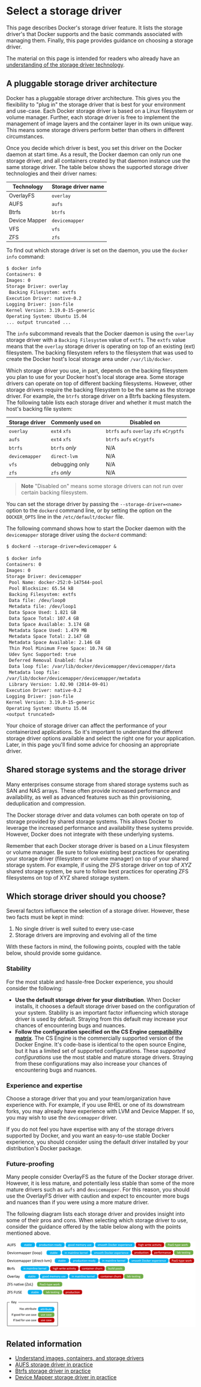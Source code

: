 <!--[metadata]>
+++
title = "Select a storage driver"
description = "Learn how select the proper storage driver for your container."
keywords = ["container, storage, driver, AUFS, btfs, devicemapper,zvfs"]
[menu.main]
parent = "engine_driver"
weight = -1
+++
<![end-metadata]-->

# Select a storage driver

This page describes Docker's storage driver feature. It lists the storage
driver's that Docker supports and the basic commands associated with managing
them. Finally, this page provides guidance on choosing a storage driver.

The material on this page is intended for readers who already have an
[understanding of the storage driver technology](imagesandcontainers.md).

## A pluggable storage driver architecture

Docker has a pluggable storage driver architecture. This gives you the
flexibility to "plug in" the storage driver that is best for your environment
and use-case. Each Docker storage driver is based on a Linux filesystem or
volume manager. Further, each storage driver is free to implement the
management of image layers and the container layer in its own unique way. This
means some storage drivers perform better than others in different
circumstances.

Once you decide which driver is best, you set this driver on the Docker daemon
at start time. As a result, the Docker daemon can only run one storage driver,
and all containers created by that daemon instance use the same storage driver.
 The table below shows the supported storage driver technologies and their
driver names:

|Technology    |Storage driver name  |
|--------------|---------------------|
|OverlayFS     |`overlay`            |
|AUFS          |`aufs`               |
|Btrfs         |`btrfs`              |
|Device Mapper |`devicemapper`       |
|VFS           |`vfs`                |
|ZFS           |`zfs`                |

To find out which storage driver is set on the daemon, you use the
`docker info` command:

    $ docker info
    Containers: 0
    Images: 0
    Storage Driver: overlay
     Backing Filesystem: extfs
    Execution Driver: native-0.2
    Logging Driver: json-file
    Kernel Version: 3.19.0-15-generic
    Operating System: Ubuntu 15.04
    ... output truncated ...

The `info` subcommand reveals that the Docker daemon is using the `overlay`
storage driver with a `Backing Filesystem` value of `extfs`. The `extfs` value
means that the `overlay` storage driver is operating on top of an existing
(ext) filesystem. The backing filesystem refers to the filesystem that was used
 to create the Docker host's local storage area under `/var/lib/docker`.

Which storage driver you use, in part, depends on the backing filesystem you
plan to use for your Docker host's local storage area. Some storage drivers can
 operate on top of different backing filesystems. However, other storage
drivers require the backing filesystem to be the same as the storage driver.
For example, the `btrfs` storage driver on a Btrfs backing filesystem. The
following table lists each storage driver and whether it must match the host's
backing file system:

|Storage driver |Commonly used on |Disabled on                              |
|---------------|-----------------|-----------------------------------------|
|`overlay`      |`ext4` `xfs`     |`btrfs` `aufs` `overlay` `zfs` `eCryptfs`|
|`aufs`         |`ext4` `xfs`     |`btrfs` `aufs` `eCryptfs`                |
|`btrfs`        |`btrfs` _only_   |   N/A                                   |
|`devicemapper` |`direct-lvm`     |   N/A                                   |
|`vfs`          |debugging only   |   N/A                                   |
|`zfs`          |`zfs` _only_     |   N/A                                   |


> **Note**
> "Disabled on" means some storage drivers can not run over certain backing
> filesystem.

You can set the storage driver by passing the `--storage-driver=<name>` option
to the `dockerd` command line, or by setting the option on the
`DOCKER_OPTS` line in the `/etc/default/docker` file.

The following command shows how to start the Docker daemon with the
`devicemapper` storage driver using the `dockerd` command:

    $ dockerd --storage-driver=devicemapper &

    $ docker info
    Containers: 0
    Images: 0
    Storage Driver: devicemapper
     Pool Name: docker-252:0-147544-pool
     Pool Blocksize: 65.54 kB
     Backing Filesystem: extfs
     Data file: /dev/loop0
     Metadata file: /dev/loop1
     Data Space Used: 1.821 GB
     Data Space Total: 107.4 GB
     Data Space Available: 3.174 GB
     Metadata Space Used: 1.479 MB
     Metadata Space Total: 2.147 GB
     Metadata Space Available: 2.146 GB
     Thin Pool Minimum Free Space: 10.74 GB
     Udev Sync Supported: true
     Deferred Removal Enabled: false
     Data loop file: /var/lib/docker/devicemapper/devicemapper/data
     Metadata loop file: /var/lib/docker/devicemapper/devicemapper/metadata
     Library Version: 1.02.90 (2014-09-01)
    Execution Driver: native-0.2
    Logging Driver: json-file
    Kernel Version: 3.19.0-15-generic
    Operating System: Ubuntu 15.04
    <output truncated>

Your choice of storage driver can affect the performance of your containerized
applications. So it's important to understand the different storage driver
options available and select the right one for your application. Later, in this
 page you'll find some advice for choosing an appropriate driver.

## Shared storage systems and the storage driver

Many enterprises consume storage from shared storage systems such as SAN and
NAS arrays. These often provide increased performance and availability, as well
 as advanced features such as thin provisioning, deduplication and compression.

The Docker storage driver and data volumes can both operate on top of storage
provided by shared storage systems. This allows Docker to leverage the
increased performance and availability these systems provide. However, Docker
does not integrate with these underlying systems.

Remember that each Docker storage driver is based on a Linux filesystem or
volume manager. Be sure to follow existing best practices for operating your
storage driver (filesystem or volume manager) on top of your shared storage
system. For example, if using the ZFS storage driver on top of *XYZ* shared
storage system, be sure to follow best practices for operating ZFS filesystems
on top of XYZ shared storage system.

## Which storage driver should you choose?

Several factors influence the selection of a storage driver. However, these two
 facts must be kept in mind:

1. No single driver is well suited to every use-case
2. Storage drivers are improving and evolving all of the time

With these factors in mind, the following points, coupled with the table below,
 should provide some guidance.

### Stability
For the most stable and hassle-free Docker experience, you should consider the
following:

- **Use the default storage driver for your distribution**. When Docker
installs, it chooses a default storage driver based on the configuration of
your system. Stability is an important factor influencing which storage driver
is used by default. Straying from this default may increase your chances of
encountering bugs and nuances.
- **Follow the configuration specified on the CS Engine
[compatibility matrix](https://www.docker.com/compatibility-maintenance)**. The
 CS Engine is the commercially supported version of the Docker Engine. It's
code-base is identical to the open source Engine, but it has a limited set of
supported configurations. These *supported configurations* use the most stable
and mature storage drivers. Straying from these configurations may also
increase your chances of encountering bugs and nuances.

### Experience and expertise

Choose a storage driver that you and your team/organization have experience
with. For example, if you use RHEL or one of its downstream forks, you may
already have experience with LVM and Device Mapper. If so, you may wish to use
the `devicemapper` driver.

If you do not feel you have expertise with any of the storage drivers supported
 by Docker, and you want an easy-to-use stable Docker experience, you should
consider using the default driver installed by your distribution's Docker
package.

### Future-proofing

Many people consider OverlayFS as the future of the Docker storage driver.
However, it is less mature, and potentially less stable than some of the more
mature drivers such as `aufs` and `devicemapper`.  For this reason, you should
use the OverlayFS driver with caution and expect to encounter more bugs and
nuances than if you were using a more mature driver.

The following diagram lists each storage driver and provides insight into some
of their pros and cons. When selecting which storage driver to use, consider
the guidance offered by the table below along with the points mentioned above.

![](images/driver-pros-cons.png)


## Related information

* [Understand images, containers, and storage drivers](imagesandcontainers.md)
* [AUFS storage driver in practice](aufs-driver.md)
* [Btrfs storage driver in practice](btrfs-driver.md)
* [Device Mapper storage driver in practice](device-mapper-driver.md)
